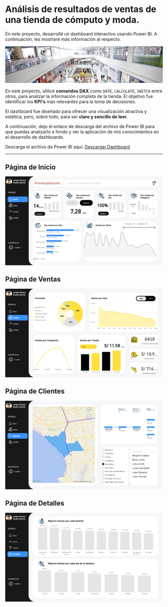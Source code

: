 # Análisis de resultados de ventas de una tienda de cómputo y moda. 
En este proyecto, desarrollé un dashboard interactivo usando Power BI. A continuación, les mostraré más información al respecto.

![New Project](https://github.com/anton-zd/Dashboard-analitico-de-resultados-de-ventas/blob/main/assets/power_bi_portada.jpg?raw=true)

En este proyecto, utilicé **comandos DAX** como `DATE`, `CALCULATE`, `SWITCH` entre otros, para analizar la información completa de la tienda. El objetivo fue identificar los **KPI's** más relevantes para la toma de decisiones.

El dashboard fue diseñado para ofrecer una visualización atractiva y estética, pero, sobre todo, para ser **claro y sencillo de leer**.

A continuación, dejo el enlace de descarga del archivo de Power BI para que puedas analizarlo a fondo y ver la aplicación de mis conocimientos en el desarrollo de dashboards.

Descarga el archivo de Power BI aquí: [Descargar Dashboard](https://github.com/anton-zd/Dashboard-analitico-de-resultados-de-ventas/raw/refs/heads/main/assets/PowerBIProject_01.pbix)

---

## Página de Inicio

![New Project](https://github.com/anton-zd/Dashboard-analitico-de-resultados-de-ventas/blob/main/assets/Inicio_page.png)

## Página de Ventas

![New Project](https://github.com/anton-zd/Dashboard-analitico-de-resultados-de-ventas/blob/main/assets/ventas_page.png)

## Página de Clientes

![New Project](https://github.com/anton-zd/Dashboard-analitico-de-resultados-de-ventas/blob/main/assets/clientes_page.png)

## Página de Detalles

![New Project](https://github.com/anton-zd/Dashboard-analitico-de-resultados-de-ventas/blob/main/assets/detalles_page.png?raw=true)
